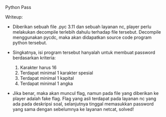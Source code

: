 Python Pass

Writeup:

- Diberikan sebuah file .pyc 3.11 dan sebuah layanan nc, player perlu melakukan decompile terlebih dahulu terhadap file tersebut. Decompile menggunakan pycdc, maka akan didapatkan source code program python tersebut.

- Singkatnya, isi program tersebut hanyalah untuk membuat password berdasarkan kriteria:
  1. Karakter harus 16
  2. Terdapat minimal 1 karakter spesial
  3. Terdapat minimal 1 kapital
  4. Terdapat minimal 1 angka

- Jika benar, maka akan muncul flag, namun pada file yang diberikan ke player adalah fake flag. Flag yang asli terdapat pada layanan nc yang ada pada deskripsi soal, selanjutnya tinggal memasukkan password yang sama dengan sebelumnya ke layanan netcat, solved!
